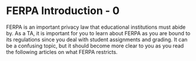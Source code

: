 # FERPA Introduction - 0

<link rel="stylesheet" href="https://instructure-uploads.s3.us-east-1.amazonaws.com/account_12150000000000001/attachments/6025727/mobile%20app.css"><p>FERPA is an important privacy law that educational institutions must abide by. As a TA, it is important for you to learn about FERPA as you are bound to its regulations since you deal with student assignments and grading. It can be a confusing topic, but it should become more clear to you as you read the following articles on what FERPA restricts.&nbsp;</p>